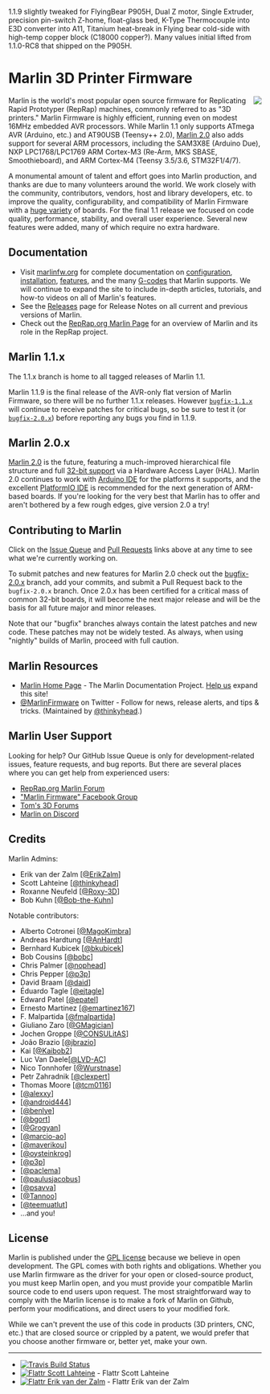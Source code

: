 1.1.9 slightly tweaked for FlyingBear P905H, Dual Z motor, Single Extruder, precision pin-switch Z-home, float-glass bed, K-Type Thermocouple into E3D converter into A11, Titanium heat-break in Flying bear cold-side with high-temp copper block (C18000 copper?). 
Many values initial lifted from 1.1.0-RC8 that shipped on the P905H.

# Marlin 3D Printer Firmware
<img align="right" src="../../raw/1.1.x/buildroot/share/pixmaps/logo/marlin-250.png" />

Marlin is the world's most popular open source firmware for Replicating Rapid Prototyper (RepRap) machines, commonly referred to as "3D printers." Marlin Firmware is highly efficient, running even on modest 16MHz embedded AVR processors. While Marlin 1.1 only supports ATmega AVR (Arduino, etc.) and AT90USB (Teensy++ 2.0), [Marlin 2.0](https://github.com/MarlinFirmware/Marlin/tree/bugfix-2.0.x) also adds support for several ARM processors, including the SAM3X8E (Arduino Due), NXP LPC1768/LPC1769 ARM Cortex-M3 (Re-Arm, MKS SBASE, Smoothieboard), and ARM Cortex-M4 (Teensy 3.5/3.6, STM32F1/4/7).

A monumental amount of talent and effort goes into Marlin production, and thanks are due to many volunteers around the world. We work closely with the community, contributors, vendors, host and library developers, etc. to improve the quality, configurability, and compatibility of Marlin Firmware with a [huge variety](http://marlinfw.org/docs/configuration/configuration.html#motherboard) of boards. For the final 1.1 release we focused on code quality, performance, stability, and overall user experience. Several new features were added, many of which require no extra hardware.

## Documentation

- Visit [marlinfw.org](http://marlinfw.org/) for complete documentation on [configuration](http://marlinfw.org/docs/configuration/configuration.html), [installation](http://marlinfw.org/docs/basics/install.html), [features](http://marlinfw.org/meta/features/), and the many [G-codes](http://marlinfw.org/meta/gcode/) that Marlin supports. We will continue to expand the site to include in-depth articles, tutorials, and how-to videos on all of Marlin's features.
- See the [Releases](https://github.com/MarlinFirmware/Marlin/releases) page for Release Notes on all current and previous versions of Marlin.
- Check out the [RepRap.org Marlin Page](http://reprap.org/wiki/Marlin) for an overview of Marlin and its role in the RepRap project.

## Marlin 1.1.x

The 1.1.x branch is home to all tagged releases of Marlin 1.1.

Marlin 1.1.9 is the final release of the AVR-only flat version of Marlin Firmware, so there will be no further 1.1.x releases. However [`bugfix-1.1.x`](https://github.com/MarlinFirmware/Marlin/tree/bugfix-2.0.x) will continue to receive patches for critical bugs, so be sure to test it (or [`bugfix-2.0.x`](https://github.com/MarlinFirmware/Marlin/tree/bugfix-2.0.x)) before reporting any bugs you find in 1.1.9.

## Marlin 2.0.x

[Marlin 2.0](https://github.com/MarlinFirmware/Marlin/tree/bugfix-2.0.x) is the future, featuring a much-improved hierarchical file structure and full [32-bit support](https://github.com/MarlinFirmware/Marlin/tree/bugfix-2.0.x) via a Hardware Access Layer (HAL). Marlin 2.0 continues to work with [Arduino IDE](https://www.arduino.cc/en/Main/Software) for the platforms it supports, and the excellent [PlatformIO IDE](https://platformio.org/platformio-ide) is recommended for the next generation of ARM-based boards. If you're looking for the very best that Marlin has to offer and aren't bothered by a few rough edges, give version 2.0 a try!

## Contributing to Marlin

Click on the [Issue Queue](https://github.com/MarlinFirmware/Marlin/issues) and [Pull Requests](https://github.com/MarlinFirmware/Marlin/pulls) links above at any time to see what we're currently working on.

To submit patches and new features for Marlin 2.0 check out the [bugfix-2.0.x](https://github.com/MarlinFirmware/Marlin/tree/bugfix-2.0.x) branch, add your commits, and submit a Pull Request back to the `bugfix-2.0.x` branch. Once 2.0.x has been certified for a critical mass of common 32-bit boards, it will become the next major release and will be the basis for all future major and minor releases.

Note that our "bugfix" branches always contain the latest patches and new code. These patches may not be widely tested. As always, when using "nightly" builds of Marlin, proceed with full caution.

## Marlin Resources

- [Marlin Home Page](http://marlinfw.org/) - The Marlin Documentation Project. [Help us](https://github.com/MarlinFirmware/MarlinDocumentation) expand this site!
- [@MarlinFirmware](https://twitter.com/MarlinFirmware) on Twitter - Follow for news, release alerts, and tips & tricks. (Maintained by [@thinkyhead](https://github.com/thinkyhead).)

## Marlin User Support

Looking for help? Our GitHub Issue Queue is only for development-related issues, feature requests, and bug reports. But there are several places where you can get help from experienced users:

- [RepRap.org Marlin Forum](http://forums.reprap.org/list.php?415)
- ["Marlin Firmware" Facebook Group](https://www.facebook.com/groups/1049718498464482/)
- [Tom's 3D Forums](https://discuss.toms3d.org/)
- [Marlin on Discord](https://discord.gg/n5NJ59y)

## Credits

Marlin Admins:
 - Erik van der Zalm [[@ErikZalm](https://github.com/ErikZalm)]
 - Scott Lahteine [[@thinkyhead](https://github.com/thinkyhead)]
 - Roxanne Neufeld [[@Roxy-3D](https://github.com/Roxy-3D)]
 - Bob Kuhn [[@Bob-the-Kuhn](https://github.com/Bob-the-Kuhn)]

Notable contributors:
 - Alberto Cotronei [[@MagoKimbra](https://github.com/MagoKimbra)]
 - Andreas Hardtung [[@AnHardt](https://github.com/AnHardt)]
 - Bernhard Kubicek [[@bkubicek](https://github.com/bkubicek)]
 - Bob Cousins [[@bobc](https://github.com/bobc)]
 - Chris Palmer [[@nophead](https://github.com/nophead)]
 - Chris Pepper [[@p3p](https://github.com/p3p)]
 - David Braam [[@daid](https://github.com/daid)]
 - Éduardo Tagle [[@ejtagle](https://github.com/ejtagle)]
 - Edward Patel [[@epatel](https://github.com/epatel)]
 - Ernesto Martinez [[@emartinez167](https://github.com/emartinez167)]
 - F. Malpartida [[@fmalpartida](https://github.com/fmalpartida)]
 - Giuliano Zaro [[@GMagician](https://github.com/GMagician)]
 - Jochen Groppe [[@CONSULitAS](https://github.com/CONSULitAS)]
 - João Brazio [[@jbrazio](https://github.com/jbrazio)]
 - Kai [[@Kaibob2](https://github.com/Kaibob2)]
 - Luc Van Daele[[@LVD-AC](https://github.com/LVD-AC)]
 - Nico Tonnhofer [[@Wurstnase](https://github.com/Wurstnase)]
 - Petr Zahradnik [[@clexpert](https://github.com/clexpert)]
 - Thomas Moore [[@tcm0116](https://github.com/tcm0116)]
 - [[@alexxy](https://github.com/alexxy)]
 - [[@android444](https://github.com/android444)]
 - [[@benlye](https://github.com/benlye)]
 - [[@bgort](https://github.com/bgort)]
 - [[@Grogyan](https://github.com/Grogyan)]
 - [[@marcio-ao](https://github.com/marcio-ao)]
 - [[@maverikou](https://github.com/maverikou)]
 - [[@oysteinkrog](https://github.com/oysteinkrog)]
 - [[@p3p](https://github.com/p3p)]
 - [[@paclema](https://github.com/paclema)]
 - [[@paulusjacobus](https://github.com/paulusjacobus)]
 - [[@psavva](https://github.com/psavva)]
 - [[@Tannoo](https://github.com/Tannoo)]
 - [[@teemuatlut](https://github.com/teemuatlut)]
 - ...and you!

## License

Marlin is published under the [GPL license](https://github.com/COPYING.md) because we believe in open development. The GPL comes with both rights and obligations. Whether you use Marlin firmware as the driver for your open or closed-source product, you must keep Marlin open, and you must provide your compatible Marlin source code to end users upon request. The most straightforward way to comply with the Marlin license is to make a fork of Marlin on Github, perform your modifications, and direct users to your modified fork.

While we can't prevent the use of this code in products (3D printers, CNC, etc.) that are closed source or crippled by a patent, we would prefer that you choose another firmware or, better yet, make your own.

---

<!-- [![Coverity Scan Build Status](https://scan.coverity.com/projects/2224/badge.svg)](https://scan.coverity.com/projects/2224) -->
- [![Travis Build Status](https://travis-ci.org/MarlinFirmware/Marlin.svg)](https://travis-ci.org/MarlinFirmware/Marlin)
- [![Flattr Scott Lahteine](http://api.flattr.com/button/flattr-badge-large.png)](https://flattr.com/submit/auto?user_id=thinkhead&url=https://github.com/MarlinFirmware/Marlin&title=Marlin&language=&tags=github&category=software) - Flattr Scott Lahteine
- [![Flattr Erik van der Zalm](http://api.flattr.com/button/flattr-badge-large.png)](https://flattr.com/submit/auto?user_id=ErikZalm&url=https://github.com/MarlinFirmware/Marlin&title=Marlin&language=&tags=github&category=software) - Flattr Erik van der Zalm
